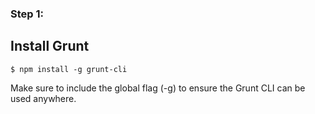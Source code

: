 ### Step 1:
## Install Grunt

    $ npm install -g grunt-cli

Make sure to include the global flag (-g) to ensure the Grunt CLI can be used anywhere.
